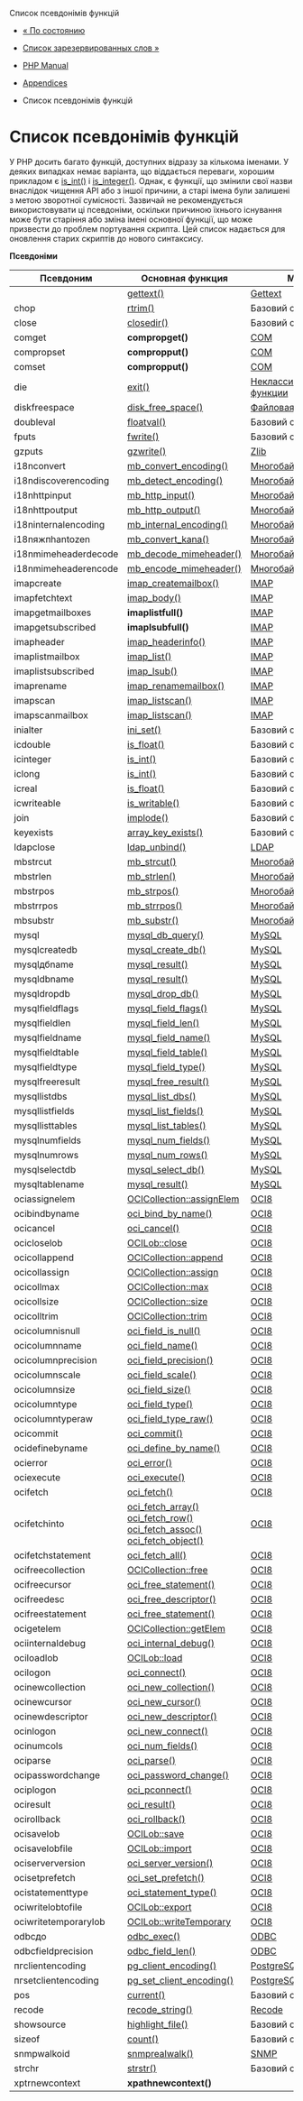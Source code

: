 Список псевдонімів функцій

-   [« По состоянию](extensions.state.html)
    
-   [Список зарезервированных слов »](reserved.html)
    
-   [PHP Manual](index.html)
    
-   [Appendices](appendices.html)
    
-   Список псевдонімів функцій
    

# Список псевдонімів функцій

У PHP досить багато функцій, доступних відразу за кількома іменами. У деяких випадках немає варіанта, що віддається переваги, хорошим прикладом є [is\_int()](function.is-int.html) і [is\_integer()](function.is-integer.html). Однак, є функції, що змінили свої назви внаслідок чищення API або з іншої причини, а старі імена були залишені з метою зворотної сумісності. Зазвичай не рекомендується використовувати ці псевдоніми, оскільки причиною їхнього існування може бути старіння або зміна імені основної функції, що може призвести до проблем портування скрипта. Цей список надається для оновлення старих скриптів до нового синтаксису.

**Псевдоніми**

| Псевдоним | Основная функция | Модуль |
| --- | --- | --- |
|  | [gettext()](function.gettext.html) | [Gettext](ref.gettext.html) |
| chop | [rtrim()](function.rtrim.html) | Базовий синтаксис |
| close | [closedir()](function.closedir.html) | Базовий синтаксис |
| comget | **compropget()** | [COM](ref.com.html) |
| compropset | **compropput()** | [COM](ref.com.html) |
| comset | **compropput()** | [COM](ref.com.html) |
| die | [exit()](function.exit.html) | [Неклассифицированные функции](ref.misc.html) |
| diskfreespace | [disk\_free\_space()](function.disk-free-space.html) | [Файловая система](ref.filesystem.html) |
| doubleval | [floatval()](function.floatval.html) | Базовий синтаксис |
| fputs | [fwrite()](function.fwrite.html) | Базовий синтаксис |
| gzputs | [gzwrite()](function.gzwrite.html) | [Zlib](ref.zlib.html) |
| i18nconvert | [mb\_convert\_encoding()](function.mb-convert-encoding.html) | [Многобайтовые строки](ref.mbstring.html) |
| i18ndiscoverencoding | [mb\_detect\_encoding()](function.mb-detect-encoding.html) | [Многобайтовые строки](ref.mbstring.html) |
| i18nhttpinput | [mb\_http\_input()](function.mb-http-input.html) | [Многобайтовые строки](ref.mbstring.html) |
| i18nhttpoutput | [mb\_http\_output()](function.mb-http-output.html) | [Многобайтовые строки](ref.mbstring.html) |
| i18ninternalencoding | [mb\_internal\_encoding()](function.mb-internal-encoding.html) | [Многобайтовые строки](ref.mbstring.html) |
| i18nяжпhantozen | [mb\_convert\_kana()](function.mb-convert-kana.html) | [Многобайтовые строки](ref.mbstring.html) |
| i18nmimeheaderdecode | [mb\_decode\_mimeheader()](function.mb-decode-mimeheader.html) | [Многобайтовые строки](ref.mbstring.html) |
| i18nmimeheaderencode | [mb\_encode\_mimeheader()](function.mb-encode-mimeheader.html) | [Многобайтовые строки](ref.mbstring.html) |
| imapcreate | [imap\_createmailbox()](function.imap-createmailbox.html) | [IMAP](ref.imap.html) |
| imapfetchtext | [imap\_body()](function.imap-body.html) | [IMAP](ref.imap.html) |
| imapgetmailboxes | **imaplistfull()** | [IMAP](ref.imap.html) |
| imapgetsubscribed | **imaplsubfull()** | [IMAP](ref.imap.html) |
| imapheader | [imap\_headerinfo()](function.imap-headerinfo.html) | [IMAP](ref.imap.html) |
| imaplistmailbox | [imap\_list()](function.imap-list.html) | [IMAP](ref.imap.html) |
| imaplistsubscribed | [imap\_lsub()](function.imap-lsub.html) | [IMAP](ref.imap.html) |
| imaprename | [imap\_renamemailbox()](function.imap-renamemailbox.html) | [IMAP](ref.imap.html) |
| imapscan | [imap\_listscan()](function.imap-listscan.html) | [IMAP](ref.imap.html) |
| imapscanmailbox | [imap\_listscan()](function.imap-listscan.html) | [IMAP](ref.imap.html) |
| inialter | [ini\_set()](function.ini-set.html) | Базовий синтаксис |
| ісdouble | [is\_float()](function.is-float.html) | Базовий синтаксис |
| ісinteger | [is\_int()](function.is-int.html) | Базовий синтаксис |
| ісlong | [is\_int()](function.is-int.html) | Базовий синтаксис |
| ісreal | [is\_float()](function.is-float.html) | Базовий синтаксис |
| ісwriteable | [is\_writable()](function.is-writable.html) | Базовий синтаксис |
| join | [implode()](function.implode.html) | Базовий синтаксис |
| keyexists | [array\_key\_exists()](function.array-key-exists.html) | Базовий синтаксис |
| ldapclose | [ldap\_unbind()](function.ldap-unbind.html) | [LDAP](ref.ldap.html) |
| mbstrcut | [mb\_strcut()](function.mb-strcut.html) | [Многобайтовые строки](ref.mbstring.html) |
| mbstrlen | [mb\_strlen()](function.mb-strlen.html) | [Многобайтовые строки](ref.mbstring.html) |
| mbstrpos | [mb\_strpos()](function.mb-strpos.html) | [Многобайтовые строки](ref.mbstring.html) |
| mbstrrpos | [mb\_strrpos()](function.mb-strrpos.html) | [Многобайтовые строки](ref.mbstring.html) |
| mbsubstr | [mb\_substr()](function.mb-substr.html) | [Многобайтовые строки](ref.mbstring.html) |
| mysql | [mysql\_db\_query()](function.mysql-db-query.html) | [MySQL](ref.mysql.html) |
| mysqlcreatedb | [mysql\_create\_db()](function.mysql-create-db.html) | [MySQL](ref.mysql.html) |
| mysqlдбname | [mysql\_result()](function.mysql-result.html) | [MySQL](ref.mysql.html) |
| mysqldbname | [mysql\_result()](function.mysql-result.html) | [MySQL](ref.mysql.html) |
| mysqldropdb | [mysql\_drop\_db()](function.mysql-drop-db.html) | [MySQL](ref.mysql.html) |
| mysqlfieldflags | [mysql\_field\_flags()](function.mysql-field-flags.html) | [MySQL](ref.mysql.html) |
| mysqlfieldlen | [mysql\_field\_len()](function.mysql-field-len.html) | [MySQL](ref.mysql.html) |
| mysqlfieldname | [mysql\_field\_name()](function.mysql-field-name.html) | [MySQL](ref.mysql.html) |
| mysqlfieldtable | [mysql\_field\_table()](function.mysql-field-table.html) | [MySQL](ref.mysql.html) |
| mysqlfieldtype | [mysql\_field\_type()](function.mysql-field-type.html) | [MySQL](ref.mysql.html) |
| mysqlfreeresult | [mysql\_free\_result()](function.mysql-free-result.html) | [MySQL](ref.mysql.html) |
| mysqllistdbs | [mysql\_list\_dbs()](function.mysql-list-dbs.html) | [MySQL](ref.mysql.html) |
| mysqllistfields | [mysql\_list\_fields()](function.mysql-list-fields.html) | [MySQL](ref.mysql.html) |
| mysqllisttables | [mysql\_list\_tables()](function.mysql-list-tables.html) | [MySQL](ref.mysql.html) |
| mysqlnumfields | [mysql\_num\_fields()](function.mysql-num-fields.html) | [MySQL](ref.mysql.html) |
| mysqlnumrows | [mysql\_num\_rows()](function.mysql-num-rows.html) | [MySQL](ref.mysql.html) |
| mysqlselectdb | [mysql\_select\_db()](function.mysql-select-db.html) | [MySQL](ref.mysql.html) |
| mysqltablename | [mysql\_result()](function.mysql-result.html) | [MySQL](ref.mysql.html) |
| ociassignelem | [OCICollection::assignElem](ocicollection.assignelem.html) | [OCI8](ref.oci8.html) |
| ocibindbyname | [oci\_bind\_by\_name()](function.oci-bind-by-name.html) | [OCI8](ref.oci8.html) |
| ocicancel | [oci\_cancel()](function.oci-cancel.html) | [OCI8](ref.oci8.html) |
| ocicloselob | [OCILob::close](ocilob.close.html) | [OCI8](ref.oci8.html) |
| ocicollappend | [OCICollection::append](ocicollection.append.html) | [OCI8](ref.oci8.html) |
| ocicollassign | [OCICollection::assign](ocicollection.assign.html) | [OCI8](ref.oci8.html) |
| ocicollmax | [OCICollection::max](ocicollection.max.html) | [OCI8](ref.oci8.html) |
| ocicollsize | [OCICollection::size](ocicollection.size.html) | [OCI8](ref.oci8.html) |
| ocicolltrim | [OCICollection::trim](ocicollection.trim.html) | [OCI8](ref.oci8.html) |
| ocicolumnisnull | [oci\_field\_is\_null()](function.oci-field-is-null.html) | [OCI8](ref.oci8.html) |
| ocicolumnname | [oci\_field\_name()](function.oci-field-name.html) | [OCI8](ref.oci8.html) |
| ocicolumnprecision | [oci\_field\_precision()](function.oci-field-precision.html) | [OCI8](ref.oci8.html) |
| ocicolumnscale | [oci\_field\_scale()](function.oci-field-scale.html) | [OCI8](ref.oci8.html) |
| ocicolumnsize | [oci\_field\_size()](function.oci-field-size.html) | [OCI8](ref.oci8.html) |
| ocicolumntype | [oci\_field\_type()](function.oci-field-type.html) | [OCI8](ref.oci8.html) |
| ocicolumntyperaw | [oci\_field\_type\_raw()](function.oci-field-type-raw.html) | [OCI8](ref.oci8.html) |
| ocicommit | [oci\_commit()](function.oci-commit.html) | [OCI8](ref.oci8.html) |
| ocidefinebyname | [oci\_define\_by\_name()](function.oci-define-by-name.html) | [OCI8](ref.oci8.html) |
| ocierror | [oci\_error()](function.oci-error.html) | [OCI8](ref.oci8.html) |
| ociexecute | [oci\_execute()](function.oci-execute.html) | [OCI8](ref.oci8.html) |
| ocifetch | [oci\_fetch()](function.oci-fetch.html) | [OCI8](ref.oci8.html) |
| ocifetchinto | [oci\_fetch\_array()](function.oci-fetch-array.html) [oci\_fetch\_row()](function.oci-fetch-row.html) [oci\_fetch\_assoc()](function.oci-fetch-assoc.html) [oci\_fetch\_object()](function.oci-fetch-object.html) | [OCI8](ref.oci8.html) |
| ocifetchstatement | [oci\_fetch\_all()](function.oci-fetch-all.html) | [OCI8](ref.oci8.html) |
| ocifreecollection | [OCICollection::free](ocicollection.free.html) | [OCI8](ref.oci8.html) |
| ocifreecursor | [oci\_free\_statement()](function.oci-free-statement.html) | [OCI8](ref.oci8.html) |
| ocifreedesc | [oci\_free\_descriptor()](function.oci-free-descriptor.html) | [OCI8](ref.oci8.html) |
| ocifreestatement | [oci\_free\_statement()](function.oci-free-statement.html) | [OCI8](ref.oci8.html) |
| ocigetelem | [OCICollection::getElem](ocicollection.getelem.html) | [OCI8](ref.oci8.html) |
| ociinternaldebug | [oci\_internal\_debug()](function.oci-internal-debug.html) | [OCI8](ref.oci8.html) |
| ociloadlob | [OCILob::load](ocilob.load.html) | [OCI8](ref.oci8.html) |
| ocilogon | [oci\_connect()](function.oci-connect.html) | [OCI8](ref.oci8.html) |
| ocinewcollection | [oci\_new\_collection()](function.oci-new-collection.html) | [OCI8](ref.oci8.html) |
| ocinewcursor | [oci\_new\_cursor()](function.oci-new-cursor.html) | [OCI8](ref.oci8.html) |
| ocinewdescriptor | [oci\_new\_descriptor()](function.oci-new-descriptor.html) | [OCI8](ref.oci8.html) |
| ocinlogon | [oci\_new\_connect()](function.oci-new-connect.html) | [OCI8](ref.oci8.html) |
| ocinumcols | [oci\_num\_fields()](function.oci-num-fields.html) | [OCI8](ref.oci8.html) |
| ociparse | [oci\_parse()](function.oci-parse.html) | [OCI8](ref.oci8.html) |
| ocipasswordchange | [oci\_password\_change()](function.oci-password-change.html) | [OCI8](ref.oci8.html) |
| ociplogon | [oci\_pconnect()](function.oci-pconnect.html) | [OCI8](ref.oci8.html) |
| ociresult | [oci\_result()](function.oci-result.html) | [OCI8](ref.oci8.html) |
| ocirollback | [oci\_rollback()](function.oci-rollback.html) | [OCI8](ref.oci8.html) |
| ocisavelob | [OCILob::save](ocilob.save.html) | [OCI8](ref.oci8.html) |
| ocisavelobfile | [OCILob::import](ocilob.import.html) | [OCI8](ref.oci8.html) |
| ociserverversion | [oci\_server\_version()](function.oci-server-version.html) | [OCI8](ref.oci8.html) |
| ocisetprefetch | [oci\_set\_prefetch()](function.oci-set-prefetch.html) | [OCI8](ref.oci8.html) |
| ocistatementtype | [oci\_statement\_type()](function.oci-statement-type.html) | [OCI8](ref.oci8.html) |
| ociwritelobtofile | [OCILob::export](ocilob.export.html) | [OCI8](ref.oci8.html) |
| ociwritetemporarylob | [OCILob::writeTemporary](ocilob.writetemporary.html) | [OCI8](ref.oci8.html) |
| odbcдо | [odbc\_exec()](function.odbc-exec.html) | [ODBC](ref.uodbc.html) |
| odbcfieldprecision | [odbc\_field\_len()](function.odbc-field-len.html) | [ODBC](ref.uodbc.html) |
| пгclientencoding | [pg\_client\_encoding()](function.pg-client-encoding.html) | [PostgreSQL](ref.pgsql.html) |
| пгsetclientencoding | [pg\_set\_client\_encoding()](function.pg-set-client-encoding.html) | [PostgreSQL](ref.pgsql.html) |
| pos | [current()](function.current.html) | Базовий синтаксис |
| recode | [recode\_string()](function.recode-string.html) | [Recode](ref.recode.html) |
| showsource | [highlight\_file()](function.highlight-file.html) | Базовий синтаксис |
| sizeof | [count()](function.count.html) | Базовий синтаксис |
| snmpwalkoid | [snmprealwalk()](function.snmprealwalk.html) | [SNMP](ref.snmp.html) |
| strchr | [strstr()](function.strstr.html) | Базовий синтаксис |
| xptrnewcontext | **xpathnewcontext()** |  |